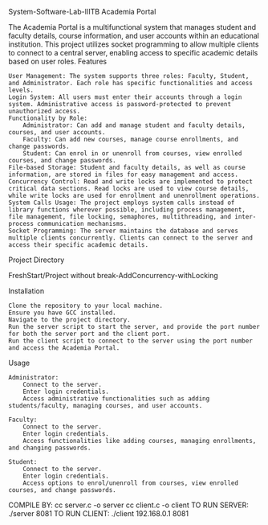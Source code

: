 System-Software-Lab-IIITB
Academia Portal

The Academia Portal is a multifunctional system that manages student and faculty details, course information, and user accounts within an educational institution. This project utilizes socket programming to allow multiple clients to connect to a central server, enabling access to specific academic details based on user roles.
Features

    User Management: The system supports three roles: Faculty, Student, and Administrator. Each role has specific functionalities and access levels.
    Login System: All users must enter their accounts through a login system. Administrative access is password-protected to prevent unauthorized access.
    Functionality by Role:
        Administrator: Can add and manage student and faculty details, courses, and user accounts.
        Faculty: Can add new courses, manage course enrollments, and change passwords.
        Student: Can enrol in or unenroll from courses, view enrolled courses, and change passwords.
    File-based Storage: Student and faculty details, as well as course information, are stored in files for easy management and access.
    Concurrency Control: Read and write locks are implemented to protect critical data sections. Read locks are used to view course details, while write locks are used for enrollment and unenrollment operations.
    System Calls Usage: The project employs system calls instead of library functions wherever possible, including process management, file management, file locking, semaphores, multithreading, and inter-process communication mechanisms.
    Socket Programming: The server maintains the database and serves multiple clients concurrently. Clients can connect to the server and access their specific academic details.

Project Directory

FreshStart/Project without break-AddConcurrency-withLocking

Installation

    Clone the repository to your local machine.
    Ensure you have GCC installed.
    Navigate to the project directory.
    Run the server script to start the server, and provide the port number for both the server port and the client port.
    Run the client script to connect to the server using the port number and access the Academia Portal.

Usage

    Administrator:
        Connect to the server.
        Enter login credentials.
        Access administrative functionalities such as adding students/faculty, managing courses, and user accounts.

    Faculty:
        Connect to the server.
        Enter login credentials.
        Access functionalities like adding courses, managing enrollments, and changing passwords.

    Student:
        Connect to the server.
        Enter login credentials.
        Access options to enrol/unenroll from courses, view enrolled courses, and change passwords.

COMPILE BY: cc server.c -o server cc client.c -o client TO RUN SERVER: ./server 8081 TO RUN CLIENT: ./client 192.168.0.1 8081
